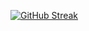 [![GitHub Streak](https://streak-stats.demolab.com?user=dewmal&theme=dark)](https://git.io/streak-stats)
